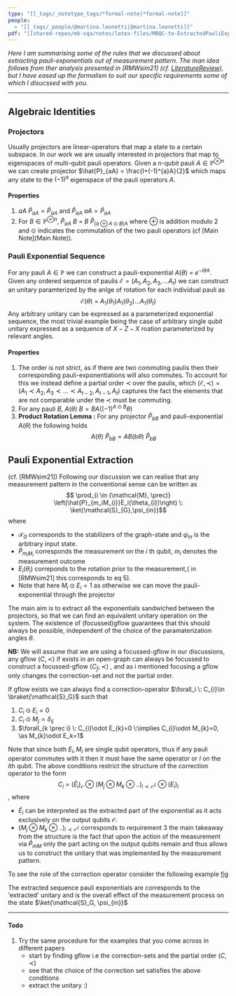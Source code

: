 ```yaml
---
type: "[[_tags/_notetype_tags/*formal-note|*formal-note]]"
people:
  - "[[_tags/_people/@martina.leonetti|@martina.leonetti]]"
pdf: "[[shared-repos/mb-vqa/notes/latex-files/MBQC-to-ExtractedPauliExponentials-texv5.pdf|MBQC-to-ExtractedPauliExponentials-texv5]]]"
---
```


*Here I am summarising some of the rules that we discussed about extracting pauli-exponentials out of measurement pattern. The man idea follows from ther analysis presented in [RMWsim21] (cf. [LiteratureReview](LiteratureReview)), but I have eased up the formalism to suit our specific requirements some of which I disucssed with you.*


---

## Algebraic Identities

### Projectors 
Usually projectors are linear-operators that map a state to a certain subspace. In our work we are usually interested in projectors that map to eigenspaces of multi-qubit pauli operators. 
Given a $n$-qubit pauli $A \in \mathbb{P}^{\otimes n}$ we can create projector $\hat{P}_{aA} = \frac{I+(-1)^{a}A}{2}$ which maps any state to the $(-1)^a$ eigenspace of the pauli operators $A$.

#### Properties  
1. $aA \:\hat{P}_{aA} = \hat{P}_{aA}$ and $\hat{P}_{aA} \:aA = \hat{P}_{aA}$
2. For $B \in \mathbb{P}^{\otimes n}$, $\hat{P}_{aA} \: B  \: = \: B \: \hat{P}_{(a \oplus A \odot B)A}$ where $\oplus$ is addition modulo 2 and $\odot$ indicates the commutation of the two pauli operators (cf [Main Note](Main Note)).

### Pauli Exponential Sequence
For any pauli $A \in \mathbb{P}$ we can construct a pauli-exponential $A(\theta)  \: = \: e^{-i \theta A}$. Given any ordered sequence of paulis $\mathcal{E}= (A_{1}, A_{2}, A_{3}, \dots A_{t})$ we can construct an unitary paramterized by the anlge of rotation for each individual pauli as $$\mathcal{E}(\theta)  \: = \: A_{1}(\theta_1) A_{1}(\theta_2) \dots A_{1}(\theta_t) $$
Any arbitrary unitary can be expressed as a parameterized exponential sequence, the most trivial example being the case of arbitrary single qubit unitary expressed as a sequence of $X-Z-X$ roation parameterized by relevant angles. 

#### Properties 
1. The order is not strict, as if there are two commuting paulis then their corresponding pauli-exponentiations will also commutes. To account for this we instead define a partial order $\prec$ over the paulis, which  $(\mathcal{E},\prec) = (A_1 \prec A_2, A_{3}\prec \dots \prec A_{t-2}, A_{t-1}, A_t)$ captures the fact the elements that are not comparable under the $\prec$ must be commuting. 
2. For any pauli $B$, $A(\theta) \:B = B A( (-1)^{A \odot B}\theta)$
3. **Product Rotation Lemma :**  For any projector $\hat{P}_{bB}$ and pauli-exponential $A(\theta)$ the following holds $$A(\theta) \: \hat{P}_{bB} = AB(b \theta) \:\hat{P}_{bB}$$

## Pauli Exponential Extraction 
(cf. [RMWsim21]) Following our discussion we can realise that any measurement pattern in the conventional sense can be written as 
$$ \prod_{i \in (\mathcal{M}, \prec)} \left(\hat{P}_{m_iM_{i}}E_i(\theta_{i})\right) \: \ket{\mathcal{S}_{G},\psi_{in}}$$
 where
- $\mathcal{S}_{G}$ corresponds to the stabilizers of the graph-state and $\psi_{in}$ is the arbitrary input state.  
- $\hat{P}_{m_iM_{i}}$ corresponds the measurement on the $i$ th qubit, $m_i$ denotes the measurement outcome
- $E_i(\theta_{i})$ correponds to the rotation prior to the measurement,( in [RMWsim21] this corresponds to eq 5). 
- Note that here $M_i \odot E_i =1$ as otherwise we can move the pauli-exponential through the projector

The main aim is to extract all the exponentials sandwiched between the projectors, so that we can find an equivalent unitary operation on the system. The existence of (focussed)gflow guarantees that this should always be possible, independent of the choice of the paramaterization angles $\theta$. 

**NB:** We will assume that we are using a focussed-gflow in our discussions, any gflow $(C, \prec)$  if exists in an open-graph can always be focussed to construct a focussed-gflow $(C_{f}, \prec)$ , and as i mentioned focusing a gflow only changes the correction-set and not the partial order. 

If gflow exists we can always find a correction-operator $\forall_i \: C_{i}\in \braket{\mathcal{S}_G}$ such that 
1. $C_{i} \odot E_{i}=0$
2. $C_{i} \odot M_{j}=\delta_{ij}$ 
3. $\forall_{k \prec i} \: C_{i}\odot  E_{k}=0 \:\implies C_{i}\odot M_{k}=0, \as  M_{k}\odot E_k=1$

Note that since both $E_{i},M_{i}$ are single qubit operators, thus if any pauli operator commutes with it then it must have the same operator or $I$ on the $i$th qubit. The above conditions restrict the structure of the correction operator to the form
$$C_{i}  \: = \: \left( \tilde{E}_i \right)_{\mathcal{O}}  \otimes \left(M_{j}\otimes M_{k}\otimes .. \right)_{i \prec \mathcal{O}^{c}} \otimes \left( E_{i}  \right)_{i} $$, where
- $\tilde{E}_i$ can be interpreted as the extracted part of the exponential as it acts exclusively on the output qubits $\mathcal{O}$. 
- $\left(M_{j}\otimes M_{k}\otimes .. \right)_{i \prec \mathcal{O}^{c}}$ corresponds to requirement 3
the main takeaway from the structure is the fact that upon the action of the measurement via $\hat{P}_{mM}$  only the part acting on the output qubits remain and thus allows us to construct the unitary that was implemented by the measurement pattern.

To see the role of the correction operator consider the following example [fig](shared-repos/mb-vqa/notes/attatchments/pauli-extraction-martina_annotated.svg)

The extracted sequence pauli exponentials are corresponds to the 'extracted' unitary and is the overall effect of the measurement process on the state $\ket{\mathcal{S}_G, \psi_{in}}$

---
#### Todo 
1. Try the same procedure for the examples that you come across in different papers 
    - start by finding gflow i.e the correction-sets and the partial order $(C, \prec)$
    - see that the choice of the correction set satisfies the above conditions 
    - extract the unitary :)